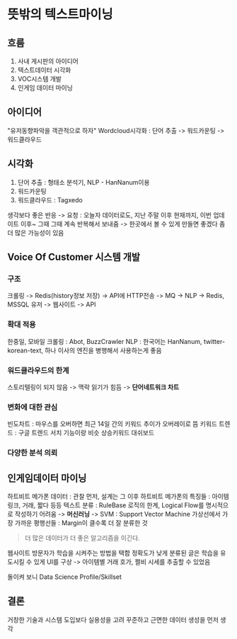 # 뜻밖의 텍스트마이닝

## 흐름
1. 사내 게시판의 아이디어
2. 텍스트데이터 시각화
3. VOC시스템 개발
4. 인게임 데이터 마이닝

## 아이디어
"유저동향파악을 객관적으로 하자"
Wordcloud시각화 : 단어 추출 -> 워드카운팅 -> 워드클라우드

## 시각화
1. 단어 추출 : 형태소 분석기, NLP - HanNanum이용
2. 워드카운팅
3. 워드클라우드 : Tagxedo

생각보다 좋은 반응
-> 요청 : 오늘자 데이터로도, 지난 주말 이후 현재까지, 이번 업데이트 이후~
그때 그때 계속 반복해서 보내줌 -> 한곳에서 볼 수 있게 만들면 좋겠다
좀 더 많은 가능성이 있음

## Voice Of Customer 시스템 개발
### 구조
크롤링 -> Redis(history정보 저장) -> API에 HTTP전송 -> MQ -> NLP -> Redis, MSSQL
유저 -> 웹사이트 -> API

### 확대 적용
한중일, 모바일
크롤링 : Abot, BuzzCrawler
NLP : 한국어는 HanNanum, twitter-korean-text, 하나 이사의 엔진을 병행해서 사용하는게 좋음

### 워드클라우드의 한계
스토리텔링이 되지 않음 -> 맥락 읽기가 힘듬
-> **단어네트워크 차트**

### 변화에 대한 관심
빈도차트 : 마우스를 오버하면 최근 14일 간의 키워드 추이가 오버레이로 뜸
키워드 트렌드 : 구글 트렌드 서치 기능이랑 비슷
상승키워드 대쉬보드

### 다양한 분석 의뢰

## 인게임데이터 마이닝
하트비트 메가폰 데이터 : 관찰 먼저, 설계는 그 이후
하트비트 메가폰의 특징들 : 아이템 링크, 거래, 짧다 등등
텍스트 분류 : RuleBase 로직의 한계, Logical Flow를 명시적으로 작성하기 어려움
-> **머신러닝**
-> SVM : Support Vector Machine
가상선에서 가장 가까운 평행선들 : Margin이 클수록 더 잘 분류한 것

> 더 많은 데이터가 더 좋은 알고리즘을 이긴다.

웹사이트 방문자가 학습을 시켜주는 방법을 택함
정확도가 낮게 분류된 글은 학습을 유도시킬 수 있게 UI를 구상
-> 아이템별 거래 호가, 쩔비 시세를 추출할 수 있었음

돌이켜 보니 Data Science Profile/Skillset

## 결론
거창한 기술과 시스템 도입보다 실용성을 고려
꾸준하고 근면한 데이터 생성을 먼저 생각
